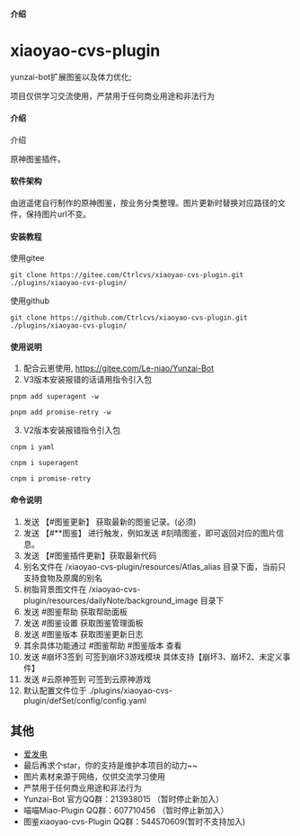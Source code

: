 #### 介绍
# xiaoyao-cvs-plugin

yunzai-bot扩展图鉴以及体力优化; 

项目仅供学习交流使用，严禁用于任何商业用途和非法行为

#### 介绍

介绍

原神图鉴插件。

#### 软件架构
由逍遥佬自行制作的原神图鉴，按业务分类整理。图片更新时替换对应路径的文件，保持图片url不变。


#### 安装教程
使用gitee
```
git clone https://gitee.com/Ctrlcvs/xiaoyao-cvs-plugin.git ./plugins/xiaoyao-cvs-plugin/
```
使用github
```
git clone https://github.com/Ctrlcvs/xiaoyao-cvs-plugin.git ./plugins/xiaoyao-cvs-plugin/
```


#### 使用说明

1.  配合云崽使用, https://gitee.com/Le-niao/Yunzai-Bot
2.  V3版本安装报错的话请用指令引入包
```
pnpm add superagent -w
```

```
pnpm add promise-retry -w
```
3.  V2版本安装报错指令引入包
```
cnpm i yaml
```

```
cnpm i superagent
```

```
cnpm i promise-retry
```
#### 命令说明
1. 发送 【#图鉴更新】 获取最新的图鉴记录。(必须)
2. 发送 【#**图鉴】 进行触发，例如发送 #刻晴图鉴，即可返回对应的图片信息。
3. 发送 【#图鉴插件更新】获取最新代码
4. 别名文件在 /xiaoyao-cvs-plugin/resources/Atlas_alias 目录下面，当前只支持食物及原魔的别名
5. 树脂背景图文件在 /xiaoyao-cvs-plugin/resources/dailyNote/background_image 目录下
6. 发送 #图鉴帮助 获取帮助面板
7. 发送 #图鉴设置 获取图鉴管理面板
8. 发送 #图鉴版本 获取图鉴更新日志
9. 其余具体功能通过 #图鉴帮助 #图鉴版本 查看
10. 发送 #崩坏3签到 可签到崩坏3游戏模块 具体支持【崩坏3、崩坏2、未定义事件】
11. 发送 #云原神签到 可签到云原神游戏
12. 默认配置文件位于 ./plugins/xiaoyao-cvs-plugin/defSet/config/config.yaml
 
## 其他
<!---
- 有什么问题、Bug，或有其它建议，欢迎提 [issue](https://github.com/Ctrlcvs/xiaoyao-cvs-plugin/issues)
-->
- [爱发电](https://afdian.net/a/Ctrlcvs)
- 最后再求个star，你的支持是维护本项目的动力~~
- 图片素材来源于网络，仅供交流学习使用
- 严禁用于任何商业用途和非法行为
- Yunzai-Bot 官方QQ群：213938015 （暂时停止新加入）
- 喵喵Miao-Plugin QQ群：607710456 （暂时停止新加入）
- 图鉴xiaoyao-cvs-Plugin QQ群：544570609(暂时不支持加入)
